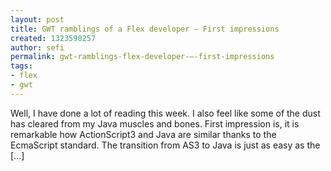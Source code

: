```yaml
---
layout: post
title: GWT ramblings of a Flex developer – First impressions
created: 1323590257
author: sefi
permalink: gwt-ramblings-flex-developer-–-first-impressions
tags:
- flex
- gwt
---
```

Well, I have done a lot of reading this week. I also feel like some of the dust has cleared from my Java muscles and bones. First impression is, it is remarkable how ActionScript3 and Java are similar thanks to the EcmaScript standard. The transition from AS3 to Java is just as easy as the [...]<img alt="" border="0" src="http://stats.wordpress.com/b.gif?host=flexblackbelt.wordpress.com&blog=5633522&post=537&subd=flexblackbelt&ref=&feed=1" width="1" height="1" />
